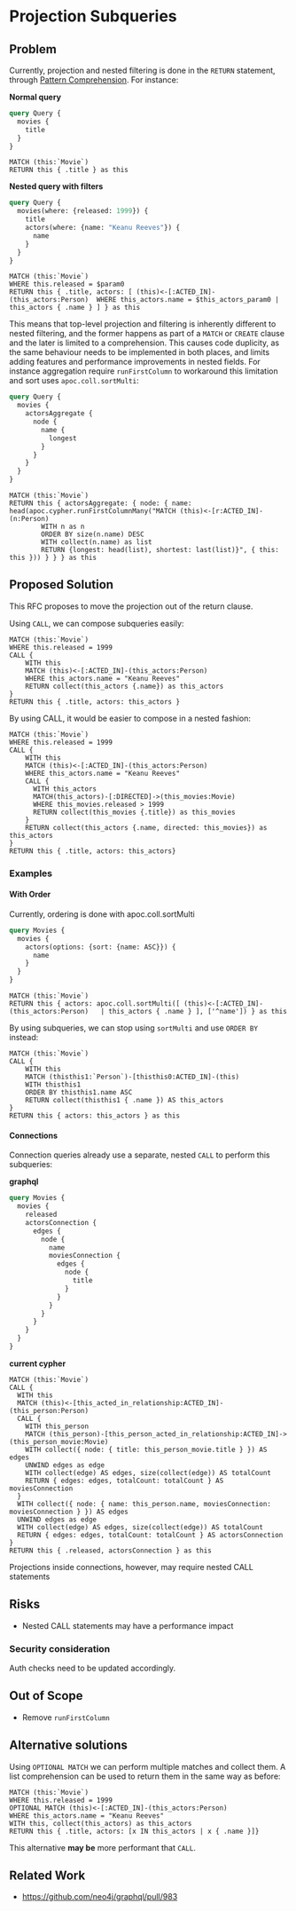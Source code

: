 # Projection Subqueries

## Problem
Currently, projection and nested filtering is done in the `RETURN` statement, through [Pattern Comprehension](https://neo4j.com/docs/cypher-manual/current/syntax/lists/#cypher-pattern-comprehension). 
For instance:

**Normal query**
```graphql
query Query {
  movies {
    title
  }
}
```

```cypher
MATCH (this:`Movie`)
RETURN this { .title } as this
```

**Nested query with filters**

```graphql
query Query {
  movies(where: {released: 1999}) {
    title
    actors(where: {name: "Keanu Reeves"}) {
      name
    }
  }
}
```

```cypher
MATCH (this:`Movie`)
WHERE this.released = $param0
RETURN this { .title, actors: [ (this)<-[:ACTED_IN]-(this_actors:Person)  WHERE this_actors.name = $this_actors_param0 | this_actors { .name } ] } as this
```

This means that top-level projection and filtering is inherently different to nested filtering, and the former happens as part of a `MATCH` or `CREATE` clause and the 
later is limited to a comprehension. This causes code duplicity, as the same behaviour needs to be implemented in both places, and limits 
adding features and performance improvements in nested fields. For instance aggregation require `runFirstColumn` to workaround this limitation and sort uses `apoc.coll.sortMulti`:

```graphql
query Query {
  movies {
    actorsAggregate {
      node {
        name {
          longest
        }
      }
    }
  }
}
```


```cypher
MATCH (this:`Movie`)
RETURN this { actorsAggregate: { node: { name: head(apoc.cypher.runFirstColumnMany("MATCH (this)<-[r:ACTED_IN]-(n:Person)    
        WITH n as n
        ORDER BY size(n.name) DESC
        WITH collect(n.name) as list
        RETURN {longest: head(list), shortest: last(list)}", { this: this })) } } } as this
```

## Proposed Solution
This RFC proposes to move the projection out of the return clause.

Using `CALL`, we can compose subqueries easily:
```cypher
MATCH (this:`Movie`)
WHERE this.released = 1999
CALL {
    WITH this
    MATCH (this)<-[:ACTED_IN]-(this_actors:Person)
    WHERE this_actors.name = "Keanu Reeves"
    RETURN collect(this_actors {.name}) as this_actors
}
RETURN this { .title, actors: this_actors }
```

By using CALL, it would be easier to compose in a nested fashion:

```cypher
MATCH (this:`Movie`)
WHERE this.released = 1999
CALL {
    WITH this
    MATCH (this)<-[:ACTED_IN]-(this_actors:Person)
    WHERE this_actors.name = "Keanu Reeves"
    CALL {
      WITH this_actors
      MATCH(this_actors)-[:DIRECTED]->(this_movies:Movie)
      WHERE this_movies.released > 1999
      RETURN collect(this_movies {.title}) as this_movies
    }
    RETURN collect(this_actors {.name, directed: this_movies}) as this_actors
}
RETURN this { .title, actors: this_actors}
```


### Examples

#### With Order
Currently, ordering is done with apoc.coll.sortMulti


```graphql
query Movies {
  movies {
    actors(options: {sort: {name: ASC}}) {
      name
    }
  }
}
```

```cypher
MATCH (this:`Movie`)
RETURN this { actors: apoc.coll.sortMulti([ (this)<-[:ACTED_IN]-(this_actors:Person)   | this_actors { .name } ], ['^name']) } as this
```

By using subqueries, we can stop using `sortMulti` and use `ORDER BY` instead:

```cypher
MATCH (this:`Movie`)
CALL {
    WITH this
    MATCH (thisthis1:`Person`)-[thisthis0:ACTED_IN]-(this)
    WITH thisthis1
    ORDER BY thisthis1.name ASC
    RETURN collect(thisthis1 { .name }) AS this_actors
}
RETURN this { actors: this_actors } as this
```

#### Connections
Connection queries already use a separate, nested `CALL` to perform this subqueries:

**graphql**
```graphql
query Movies {
  movies {
    released
    actorsConnection {
      edges {
        node {
          name
          moviesConnection {
            edges {
              node {
                title
              }
            }
          }
        }
      }
    }
  }
}
```

**current cypher**
```cypher
MATCH (this:`Movie`)
CALL {
  WITH this
  MATCH (this)<-[this_acted_in_relationship:ACTED_IN]-(this_person:Person)
  CALL {
    WITH this_person
    MATCH (this_person)-[this_person_acted_in_relationship:ACTED_IN]->(this_person_movie:Movie)
    WITH collect({ node: { title: this_person_movie.title } }) AS edges
    UNWIND edges as edge
    WITH collect(edge) AS edges, size(collect(edge)) AS totalCount
    RETURN { edges: edges, totalCount: totalCount } AS moviesConnection
  }
  WITH collect({ node: { name: this_person.name, moviesConnection: moviesConnection } }) AS edges
  UNWIND edges as edge
  WITH collect(edge) AS edges, size(collect(edge)) AS totalCount
  RETURN { edges: edges, totalCount: totalCount } AS actorsConnection
}
RETURN this { .released, actorsConnection } as this
```

Projections inside connections, however, may require nested CALL statements


## Risks
- Nested CALL statements may have a performance impact

### Security consideration
Auth checks need to be updated accordingly.

## Out of Scope

- Remove `runFirstColumn`

## Alternative solutions

Using `OPTIONAL MATCH` we can perform multiple matches and collect them. A list comprehension can be used to return them in the same way as before:
```cypher
MATCH (this:`Movie`)
WHERE this.released = 1999
OPTIONAL MATCH (this)<-[:ACTED_IN]-(this_actors:Person)
WHERE this_actors.name = "Keanu Reeves"
WITH this, collect(this_actors) as this_actors
RETURN this { .title, actors: [x IN this_actors | x { .name }]}
```

This alternative **may be** more performant that `CALL`.

## Related Work
* https://github.com/neo4j/graphql/pull/983


